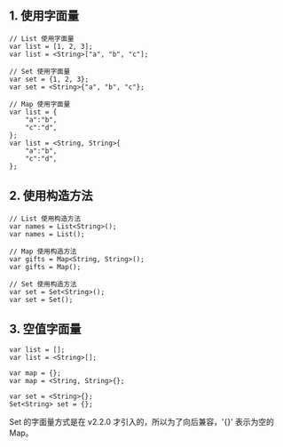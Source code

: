 ## 1. 使用字面量

```
// List 使用字面量
var list = [1, 2, 3];
var list = <String>["a", "b", "c"];

// Set 使用字面量
var set = {1, 2, 3};
var set = <String>{"a", "b", "c"};

// Map 使用字面量
var list = {
    "a":"b",
    "c":"d",
};
var list = <String, String>{
    "a":"b",
    "c":"d",
};
```

## 2. 使用构造方法

```
// List 使用构造方法
var names = List<String>();
var names = List();

// Map 使用构造方法
var gifts = Map<String, String>();
var gifts = Map();

// Set 使用构造方法
var set = Set<String>();
var set = Set();
```

## 3. 空值字面量

```
var list = [];
var list = <String>[];

var map = {};
var map = <String, String>{};

var set = <String>{};
Set<String> set = {};
```

Set 的字面量方式是在 v2.2.0 才引入的，所以为了向后兼容，'{}' 表示为空的 Map。
